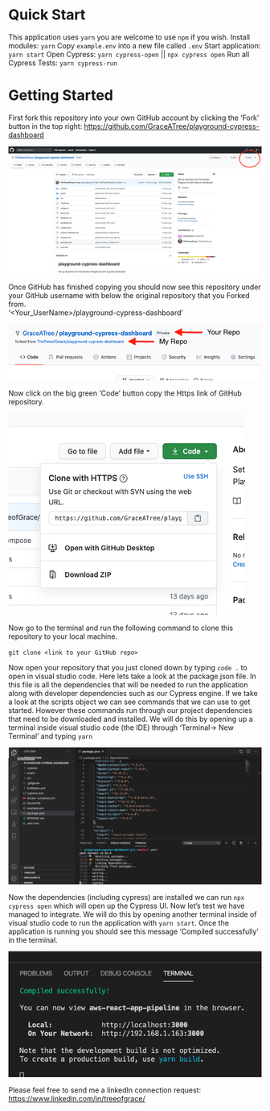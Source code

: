 # Quick Start

This application uses `yarn` you are welcome to use `npm` if you wish.
Install modules: `yarn`
Copy `example.env` into a new file called `.env`
Start application: `yarn start`
Open Cypress: `yarn cypress-open` || `npx cypress open`
Run all Cypress Tests: `yarn cypress-run`


# Getting Started

First fork this repository into your own GitHub account by clicking the ‘Fork’ button in the top right: https://github.com/GraceATree/playground-cypress-dashboard

![](./readme_images/fork-repo.png)
  
Once GitHub has finished copying you should now see this repository under your GitHub username with below the original repository that you Forked from.  
‘<Your_UserName>/playground-cypress-dashboard’

![](./readme_images/forked-repo.png)

 
Now click on the big green ‘Code’ button copy the Https link of GitHub repository. 

 ![](./readme_images/Copy-github.png)

Now go to the terminal and run the following command to clone this repository to your local machine. 

`git clone <link to your GitHub repo>`

Now open your repository that you just cloned down by typing `code .` to open in visual studio code. Here lets take a look at the package.json file. In this file is all the dependencies that will be needed to run the application along with developer dependencies such as our Cypress engine. If we take a look at the scripts object we can see commands that we can use to get started. However these commands run through our project dependencies that need to be downloaded and installed. We will do this by opening up a terminal inside visual studio code (the IDE) through ‘Terminal-> New Terminal’ and typing `yarn`

 ![](./readme_images/installing-packages.png)

Now the dependencies (including cypress) are installed we can run `npx cypress open` which will open up the Cypress UI. 
Now let’s test we have managed to integrate. We will do this by opening another terminal inside of visual studio code to run the application with `yarn start`. Once the application is running you should see this message ‘Compiled successfully’ in the terminal.
 
![](./readme_images/terminal-application-running.png)


Please feel free to send me a linkedIn connection request: https://www.linkedin.com/in/treeofgrace/

